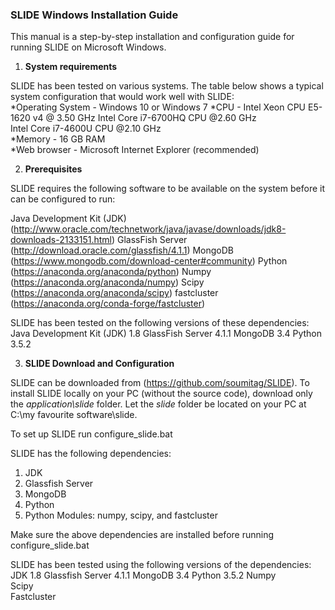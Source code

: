 ### SLIDE Windows Installation Guide

This manual is a step-by-step installation and configuration guide for running SLIDE on Microsoft Windows. 

1. **System requirements**

SLIDE has been tested on various systems. The table below shows a typical system configuration that would work well with SLIDE:  
  *Operating System    - Windows 10 or Windows 7
  *CPU                 - Intel Xeon CPU E5-1620 v4 @ 3.50 GHz 
                         Intel Core i7-6700HQ CPU @2.60 GHz   
                         Intel Core i7-4600U CPU @2.10 GHz    
  *Memory              - 16 GB RAM  
  *Web browser         - Microsoft Internet Explorer (recommended)

2. **Prerequisites**

SLIDE requires the following software to be available on the system before it can be configured to run:

Java Development Kit (JDK)	(http://www.oracle.com/technetwork/java/javase/downloads/jdk8-downloads-2133151.html)
GlassFish Server		(http://download.oracle.com/glassfish/4.1.1)
MongoDB				(https://www.mongodb.com/download-center#community)
Python				(https://anaconda.org/anaconda/python)
Numpy				(https://anaconda.org/anaconda/numpy)
Scipy				(https://anaconda.org/anaconda/scipy)
fastcluster			(https://anaconda.org/conda-forge/fastcluster)

SLIDE has been tested on the following versions of these dependencies:
Java Development Kit (JDK)	1.8
GlassFish Server		4.1.1
MongoDB				3.4
Python				3.5.2

3. **SLIDE Download and Configuration**

SLIDE can be downloaded from (https://github.com/soumitag/SLIDE). To install SLIDE locally on your PC (without the source code), download only the *application\slide* folder. Let the *slide* folder be located on your PC at C:\my favourite software\slide. 



To set up SLIDE run configure_slide.bat

SLIDE has the following dependencies:
1. JDK
2. Glassfish Server
3. MongoDB
4. Python
5. Python Modules: numpy, scipy, and fastcluster

Make sure the above dependencies are installed before running configure_slide.bat

SLIDE has been tested using the following versions of the dependencies:
JDK			1.8
Glassfish Server	4.1.1
MongoDB			3.4
Python			3.5.2
Numpy			
Scipy			
Fastcluster		
